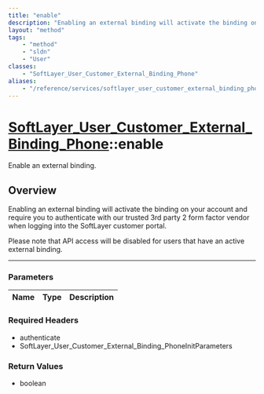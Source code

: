 ```yaml
---
title: "enable"
description: "Enabling an external binding will activate the binding on your account and require you to authenticate with our trusted... "
layout: "method"
tags:
    - "method"
    - "sldn"
    - "User"
classes:
    - "SoftLayer_User_Customer_External_Binding_Phone"
aliases:
    - "/reference/services/softlayer_user_customer_external_binding_phone/enable"
---
```

# [SoftLayer_User_Customer_External_Binding_Phone](/reference/services/SoftLayer_User_Customer_External_Binding_Phone)::enable

Enable an external binding.


## Overview 
Enabling an external binding will activate the binding on your account and require you to authenticate with our trusted 3rd party 2 form factor vendor when logging into the SoftLayer customer portal. 

Please note that API access will be disabled for users that have an active external binding. 

-----

### Parameters 
|Name | Type | Description |
| --- | --- | --- |


### Required Headers
* authenticate
* SoftLayer_User_Customer_External_Binding_PhoneInitParameters


### Return Values
* boolean




